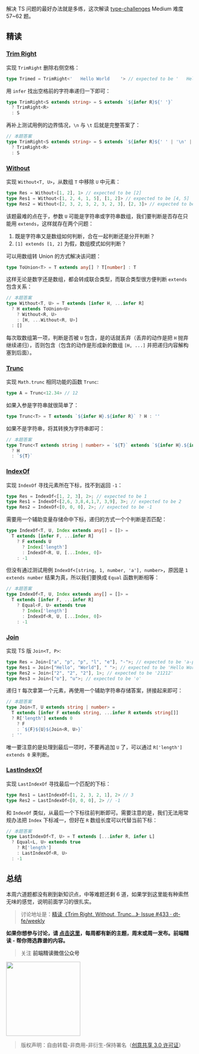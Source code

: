 解决 TS 问题的最好办法就是多练，这次解读 [type-challenges](https://github.com/type-challenges/type-challenges) Medium 难度 57~62 题。

## 精读

### [Trim Right](https://github.com/type-challenges/type-challenges/blob/main/questions/04803-medium-trim-right/README.md)

实现 `TrimRight` 删除右侧空格：

```ts
type Trimed = TrimRight<'   Hello World    '> // expected to be '   Hello World'
```

用 `infer` 找出空格前的字符串递归一下即可：

```ts
type TrimRight<S extends string> = S extends `${infer R}${' '}`
  ? TrimRight<R>
  : S
```

再补上测试用例的边界情况，`\n` 与 `\t` 后就是完整答案了：

```ts
// 本题答案
type TrimRight<S extends string> = S extends `${infer R}${' ' | '\n' | '\t'}`
  ? TrimRight<R>
  : S
```

### [Without](https://github.com/type-challenges/type-challenges/blob/main/questions/05117-medium-without/README.md)

实现 `Without<T, U>`，从数组 `T` 中移除 `U` 中元素：

```ts
type Res = Without<[1, 2], 1> // expected to be [2]
type Res1 = Without<[1, 2, 4, 1, 5], [1, 2]> // expected to be [4, 5]
type Res2 = Without<[2, 3, 2, 3, 2, 3, 2, 3], [2, 3]> // expected to be []
```

该题最难的点在于，参数 `U` 可能是字符串或字符串数组，我们要判断是否存在只能用 `extends`，这样就存在两个问题：

1. 既是字符串又是数组如何判断，合在一起判断还是分开判断？
2. `[1] extends [1, 2]` 为假，数组模式如何判断？

可以用数组转 Union 的方式解决该问题：

```ts
type ToUnion<T> = T extends any[] ? T[number] : T
```

这样无论是数字还是数组，都会转成联合类型，而联合类型很方便判断 `extends` 包含关系：

```ts
// 本题答案
type Without<T, U> = T extends [infer H, ...infer R]
  ? H extends ToUnion<U>
    ? Without<R, U>
    : [H, ...Without<R, U>]
  : []
```

每次取数组第一项，判断是否被 `U` 包含，是的话就丢弃（丢弃的动作是把 `H` 抛弃继续递归），否则包含（包含的动作是形成新的数组 `[H, ...]` 并把递归内容解构塞到后面）。

### [Trunc](https://github.com/type-challenges/type-challenges/blob/main/questions/05140-medium-trunc/README.md)

实现 `Math.trunc` 相同功能的函数 `Trunc`:

```ts
type A = Trunc<12.34> // 12
```

如果入参是字符串就很简单了：

```ts
type Trunc<T> = T extends `${infer H}.${infer R}` ? H : ''
```

如果不是字符串，将其转换为字符串即可：

```ts
// 本题答案
type Trunc<T extends string | number> = `${T}` extends `${infer H}.${infer R}`
  ? H
  : `${T}`
```

### [IndexOf](https://github.com/type-challenges/type-challenges/blob/main/questions/05153-medium-indexof/README.md)

实现 `IndexOf` 寻找元素所在下标，找不到返回 `-1`：

```ts
type Res = IndexOf<[1, 2, 3], 2>; // expected to be 1
type Res1 = IndexOf<[2,6, 3,8,4,1,7, 3,9], 3>; // expected to be 2
type Res2 = IndexOf<[0, 0, 0], 2>; // expected to be -1
```

需要用一个辅助变量存储命中下标，递归的方式一个个判断是否匹配：

```ts
type IndexOf<T, U, Index extends any[] = []> = 
  T extends [infer F, ...infer R]
    ? F extends U
      ? Index['length']
      : IndexOf<R, U, [...Index, 0]>
    : -1
```

但没有通过测试用例 `IndexOf<[string, 1, number, 'a'], number>`，原因是 `1 extends number` 结果为真，所以我们要换成 `Equal` 函数判断相等：

```ts
// 本题答案
type IndexOf<T, U, Index extends any[] = []> = 
  T extends [infer F, ...infer R]
    ? Equal<F, U> extends true
      ? Index['length']
      : IndexOf<R, U, [...Index, 0]>
    : -1
```

### [Join](https://github.com/type-challenges/type-challenges/blob/main/questions/05310-medium-join/README.md)

实现 TS 版 `Join<T, P>`:

```ts
type Res = Join<["a", "p", "p", "l", "e"], "-">; // expected to be 'a-p-p-l-e'
type Res1 = Join<["Hello", "World"], " ">; // expected to be 'Hello World'
type Res2 = Join<["2", "2", "2"], 1>; // expected to be '21212'
type Res3 = Join<["o"], "u">; // expected to be 'o'
```

递归 `T` 每次拿第一个元素，再使用一个辅助字符串存储答案，拼接起来即可：

```ts
// 本题答案
type Join<T, U extends string | number> =
  T extends [infer F extends string, ...infer R extends string[]]
  ? R['length'] extends 0
    ? F
    : `${F}${U}${Join<R, U>}`
  : '' 
```

唯一要注意的是处理到最后一项时，不要再追加 `U` 了，可以通过 `R['length'] extends 0` 来判断。

### [LastIndexOf](https://github.com/type-challenges/type-challenges/blob/main/questions/05317-medium-lastindexof/README.md)

实现 `LastIndexOf` 寻找最后一个匹配的下标：

```ts
type Res1 = LastIndexOf<[1, 2, 3, 2, 1], 2> // 3
type Res2 = LastIndexOf<[0, 0, 0], 2> // -1
```

和 `IndexOf` 类似，从最后一个下标往前判断即可。需要注意的是，我们无法用常规办法把 `Index` 下标减一，但好在 `R` 数组长度可以代替当前下标：

```ts
// 本题答案
type LastIndexOf<T, U> = T extends [...infer R, infer L]
  ? Equal<L, U> extends true
    ? R['length']
    : LastIndexOf<R, U>
  : -1
```

## 总结

本周六道题都没有刷到新知识点，中等难题还剩 6 道，如果学到这里能有种索然无味的感觉，说明前面学习的很扎实。

> 讨论地址是：[精读《Trim Right, Without, Trunc...》· Issue #433 · dt-fe/weekly](https://github.com/dt-fe/weekly/issues/433)

**如果你想参与讨论，请 [点击这里](https://github.com/dt-fe/weekly)，每周都有新的主题，周末或周一发布。前端精读 - 帮你筛选靠谱的内容。**

> 关注 **前端精读微信公众号**

<img width=200 src="https://img.alicdn.com/tfs/TB165W0MCzqK1RjSZFLXXcn2XXa-258-258.jpg">

> 版权声明：自由转载-非商用-非衍生-保持署名（[创意共享 3.0 许可证](https://creativecommons.org/licenses/by-nc-nd/3.0/deed.zh)）
